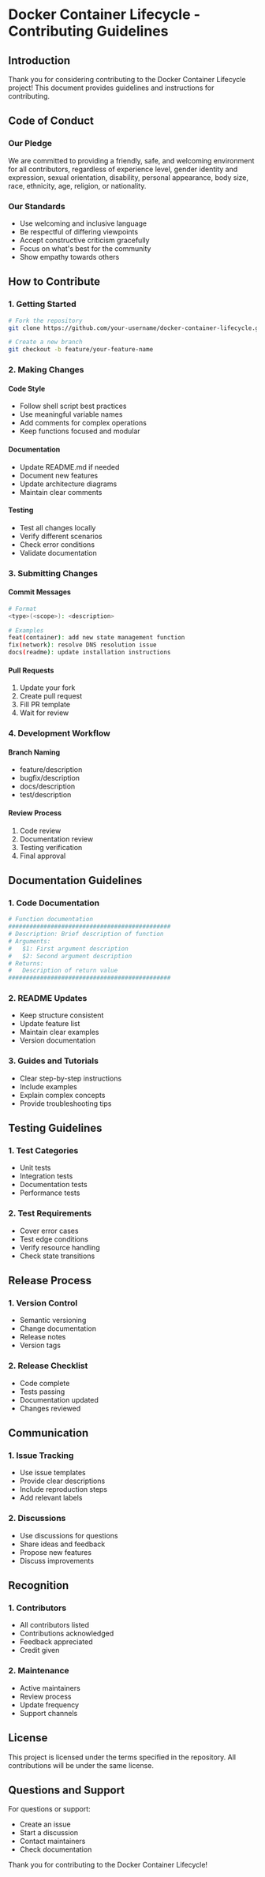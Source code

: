 # Docker Container Lifecycle - Contributing Guidelines

## Introduction

Thank you for considering contributing to the Docker Container Lifecycle project! This document provides guidelines and instructions for contributing.

## Code of Conduct

### Our Pledge
We are committed to providing a friendly, safe, and welcoming environment for all contributors, regardless of experience level, gender identity and expression, sexual orientation, disability, personal appearance, body size, race, ethnicity, age, religion, or nationality.

### Our Standards
- Use welcoming and inclusive language
- Be respectful of differing viewpoints
- Accept constructive criticism gracefully
- Focus on what's best for the community
- Show empathy towards others

## How to Contribute

### 1. Getting Started
```bash
# Fork the repository
git clone https://github.com/your-username/docker-container-lifecycle.git

# Create a new branch
git checkout -b feature/your-feature-name
```

### 2. Making Changes

#### Code Style
- Follow shell script best practices
- Use meaningful variable names
- Add comments for complex operations
- Keep functions focused and modular

#### Documentation
- Update README.md if needed
- Document new features
- Update architecture diagrams
- Maintain clear comments

#### Testing
- Test all changes locally
- Verify different scenarios
- Check error conditions
- Validate documentation

### 3. Submitting Changes

#### Commit Messages
```bash
# Format
<type>(<scope>): <description>

# Examples
feat(container): add new state management function
fix(network): resolve DNS resolution issue
docs(readme): update installation instructions
```

#### Pull Requests
1. Update your fork
2. Create pull request
3. Fill PR template
4. Wait for review

### 4. Development Workflow

#### Branch Naming
- feature/description
- bugfix/description
- docs/description
- test/description

#### Review Process
1. Code review
2. Documentation review
3. Testing verification
4. Final approval

## Documentation Guidelines

### 1. Code Documentation
```bash
# Function documentation
##############################################
# Description: Brief description of function
# Arguments:
#   $1: First argument description
#   $2: Second argument description
# Returns:
#   Description of return value
##############################################
```

### 2. README Updates
- Keep structure consistent
- Update feature list
- Maintain clear examples
- Version documentation

### 3. Guides and Tutorials
- Clear step-by-step instructions
- Include examples
- Explain complex concepts
- Provide troubleshooting tips

## Testing Guidelines

### 1. Test Categories
- Unit tests
- Integration tests
- Documentation tests
- Performance tests

### 2. Test Requirements
- Cover error cases
- Test edge conditions
- Verify resource handling
- Check state transitions

## Release Process

### 1. Version Control
- Semantic versioning
- Change documentation
- Release notes
- Version tags

### 2. Release Checklist
- Code complete
- Tests passing
- Documentation updated
- Changes reviewed

## Communication

### 1. Issue Tracking
- Use issue templates
- Provide clear descriptions
- Include reproduction steps
- Add relevant labels

### 2. Discussions
- Use discussions for questions
- Share ideas and feedback
- Propose new features
- Discuss improvements

## Recognition

### 1. Contributors
- All contributors listed
- Contributions acknowledged
- Feedback appreciated
- Credit given

### 2. Maintenance
- Active maintainers
- Review process
- Update frequency
- Support channels

## License

This project is licensed under the terms specified in the repository. All contributions will be under the same license.

## Questions and Support

For questions or support:
- Create an issue
- Start a discussion
- Contact maintainers
- Check documentation

Thank you for contributing to the Docker Container Lifecycle!